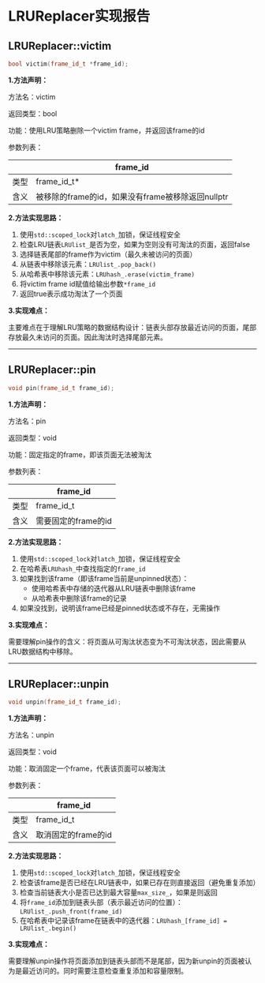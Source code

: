 # LRUReplacer实现报告

## LRUReplacer::victim

```cpp
bool victim(frame_id_t *frame_id);
```

**1.方法声明：**

方法名：victim

返回类型：bool

功能：使用LRU策略删除一个victim frame，并返回该frame的id

参数列表：

|          | **frame_id**      |
| -------- | ----------------- |
| 类型     | frame_id_t*       |
| 含义     | 被移除的frame的id，如果没有frame被移除返回nullptr |

**2.方法实现思路：**

1. 使用`std::scoped_lock`对`latch_`加锁，保证线程安全
2. 检查LRU链表`LRUlist_`是否为空，如果为空则没有可淘汰的页面，返回false
3. 选择链表尾部的frame作为victim（最久未被访问的页面）
4. 从链表中移除该元素：`LRUlist_.pop_back()`
5. 从哈希表中移除该元素：`LRUhash_.erase(victim_frame)`
6. 将victim frame id赋值给输出参数`*frame_id`
7. 返回true表示成功淘汰了一个页面

**3.实现难点：**

主要难点在于理解LRU策略的数据结构设计：链表头部存放最近访问的页面，尾部存放最久未访问的页面。因此淘汰时选择尾部元素。

---

## LRUReplacer::pin

```cpp
void pin(frame_id_t frame_id);
```

**1.方法声明：**

方法名：pin

返回类型：void

功能：固定指定的frame，即该页面无法被淘汰

参数列表：

|          | **frame_id**     |
| -------- | ---------------- |
| 类型     | frame_id_t       |
| 含义     | 需要固定的frame的id |

**2.方法实现思路：**

1. 使用`std::scoped_lock`对`latch_`加锁，保证线程安全
2. 在哈希表`LRUhash_`中查找指定的`frame_id`
3. 如果找到该frame（即该frame当前是unpinned状态）：
   - 使用哈希表中存储的迭代器从LRU链表中删除该frame
   - 从哈希表中删除该frame的记录
4. 如果没找到，说明该frame已经是pinned状态或不存在，无需操作

**3.实现难点：**

需要理解pin操作的含义：将页面从可淘汰状态变为不可淘汰状态，因此需要从LRU数据结构中移除。

---

## LRUReplacer::unpin

```cpp
void unpin(frame_id_t frame_id);
```

**1.方法声明：**

方法名：unpin

返回类型：void

功能：取消固定一个frame，代表该页面可以被淘汰

参数列表：

|          | **frame_id**        |
| -------- | ------------------- |
| 类型     | frame_id_t          |
| 含义     | 取消固定的frame的id |

**2.方法实现思路：**

1. 使用`std::scoped_lock`对`latch_`加锁，保证线程安全
2. 检查该frame是否已经在LRU链表中，如果已存在则直接返回（避免重复添加）
3. 检查当前链表大小是否已达到最大容量`max_size_`，如果是则返回
4. 将`frame_id`添加到链表头部（表示最近访问的位置）：`LRUlist_.push_front(frame_id)`
5. 在哈希表中记录该frame在链表中的迭代器：`LRUhash_[frame_id] = LRUlist_.begin()`

**3.实现难点：**

需要理解unpin操作将页面添加到链表头部而不是尾部，因为新unpin的页面被认为是最近访问的。同时需要注意检查重复添加和容量限制。